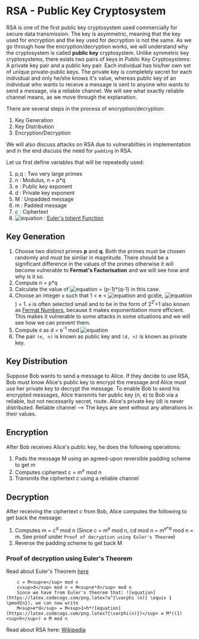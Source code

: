 # RSA - Public Key Cryptosystem

RSA is one of the first public key cryptosystem used commercially for secure data transmission. The key is asymmetric, meaning that the key used for encryption and the key used for decryption is not the same. As we go through how the encryption/decryption works, we will understand why the cryptosystem is called <strong>public key</strong> cryptosystem. Unlike symmetric key cryptosystems, there exists two pairs of keys in Public Key Cryptosystems: A private key pair and a public key pair. Each individual has his/her own set of unique private-public keys. The private key is completely secret for each individual and only he/she knows it's value, whereas public key of an individual who wants to receive a message is sent to anyone who wants to send a message, via a reliable channel. We will see what exactly reliable channel means, as we move through the explanation.

There are several steps in the process of encryption/decryption:
1. Key Generation
2. Key Distribution
3. Encryption/Decryption

We will also discuss attacks on RSA due to vulnerabilties in implementation and in the end discuss the need for `padding` in RSA.

Let us first define variables that will be repeatedly used:
1. p,q : Two very large primes 
2. n : Modulus, n = p*q
3. e : Public key exponent
4. d : Private key exponent
5. M : Unpadded message
3. m : Padded message
4. c : Ciphertext
5. ![equation](https://latex.codecogs.com/png.latex?{\varphi()}) : [Euler's totient Function](https://en.wikipedia.org/wiki/Euler%27s_totient_function)


## Key Generation
1. Choose two distinct primes <strong>p</strong> and <strong>q</strong>. Both the primes must be chosen randomly and must be similar in magnitude. There should be a significant difference in the values of the primes otherwise it will become vulnerable to <strong>Fermat's Factorisation</strong> and we will see how and why is it so.
2. Compute n = p*q
3. Calculate the value of ![equation](https://latex.codecogs.com/png.latex?{\varphi(n)}) = (p-1)*(q-1) in this case. 
4. Choose an integer `e` such that 1 < e < ![equation](https://latex.codecogs.com/png.latex?{\varphi(n)}) and gcd(e, ![equation](https://latex.codecogs.com/png.latex?{\varphi(n)})) = 1. `e` is often selected small and to be in the form of 2<sup>2<sup>i</sup></sup>+1 also known as [Fermat Numbers](https://en.wikipedia.org/wiki/Fermat_number), because it makes exponentiation more efficient. This makes it vulnerable to some attacks in some situations and we will see how we can prevent them.
5. Compute `d` as d = e<sup>-1</sup> mod ![equation](https://latex.codecogs.com/png.latex?{\varphi(n)})
6. The pair `(e, n)` is known as public key and `(d, n)` is known as private key.


## Key Distribution
Suppose Bob wants to send a message to Alice. If they decide to use RSA, Bob must know Alice's public key to encrypt the message and Alice must use her private key to decrypt the message. To enable Bob to send his encrypted messages, Alice transmits her public key (n, e) to Bob via a reliable, but not necessarily secret, route. Alice's private key (d) is never distributed. Reliable channel --> The keys are sent without any alterations in their values. 


## Encryption
After Bob receives Alice's public key, he does the following operations:
1. Pads the message M using an agreed-upon reversible padding scheme to get m
2. Computes ciphertext c = m<sup>e</sup> mod n
3. Transmits the ciphertext c using a reliable channel


## Decryption
After receiving the ciphertext c from Bob, Alice computes the following to get back the message:
1. Computes m = c<sup>d</sup> mod n (Since c = m<sup>e</sup> mod n, c</sup>d</sup> mod n = m<sup>e*d</sup> mod n = m. See proof under `Proof of decryption using Euler's Theorem`)
2. Reverse the padding scheme to get back M


### Proof of decryption using Euler's Theorem
Read about Euler's Theorem [here](https://en.wikipedia.org/wiki/Euler%27s_theorem)
```
    c = M<sup>e</sup> mod n
    c<sup>d</sup> mod n = M<sup>e*d</sup> mod n
    Since we have from Euler's theorem that: ![equation](https://latex.codecogs.com/png.latex?a^{\varphi (n)} \equiv 1 \pmod{n}), we can now write
    M<sup>e*d</sup> = M<sup>1+h*![equation](https://latex.codecogs.com/png.latex?{\varphi(n)})</sup> ≡ M*((1)<sup>h</sup>) ≡ M mod n
```


Read about RSA here: [Wikipedia](https://en.wikipedia.org/wiki/RSA_(cryptosystem))

